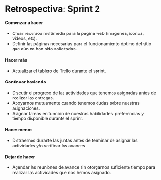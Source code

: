 <h1>Retrospectiva: Sprint 2</h1>

<h4>Comenzar a hacer</h4>

- Crear recursos multimedia para la pagina web (imagenes, iconos, videos, etc).
- Definir las páginas necesarias para el funcionamiento óptimo del sitio que aún no han sido solicitadas. 

<h4>Hacer más</h4>

- Actualizar el tablero de Trello durante el sprint.

<h4>Continuar haciendo</h4>

- Discutir el progreso de las actividades que tenemos asignadas antes de realizar las entregas.
- Apoyarnos mutuamente cuando tenemos dudas sobre nuestras asignaciones.
- Asignar tareas en función de nuestras habilidades, preferencias y tiempo disponible durante el sprint.

<h4>Hacer menos</h4>

- Distraernos durante las juntas antes de terminar de asignar las actividades y/o verificar los avances.

<h4>Dejar de hacer</h4>

- Agendar las reuniones de avance sin otorgarnos suficiente tiempo para realizar las actividades que nos hemos asignado.
